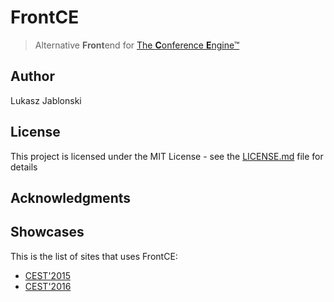 # FrontCE
> Alternative **Front**end for [The **C**onference **E**ngine&trade;](http://science24.com/conferences/)

## Author
Lukasz Jablonski

## License
This project is licensed under the MIT License - see the [LICENSE.md](LICENSE.md) file for details

## Acknowledgments


## Showcases
This is the list of sites that uses FrontCE:
* [CEST'2015](http://cest2015.uni.lodz.pl/)
* [CEST'2016](http://cest2016.cestira.eu/)
